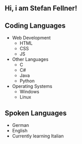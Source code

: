 ## Hi, i am Stefan Fellner!

## Coding Languages
- Web Development
  - HTML
  - CSS
  - JS
- Other Languages
  - C
  - C#
  - Java
  - Python
- Operating Systems
  - Windows
  - Linux

## Spoken Languages
- German
- English
- Currently learning Italian

<!---
FellSt220132/FellSt220132 is a ✨ special ✨ repository because its `README.md` (this file) appears on your GitHub profile.
You can click the Preview link to take a look at your changes.
--->

